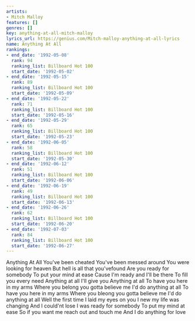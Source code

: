 ```yaml
---
artists:
- Mitch Malloy
features: []
genres: []
key: anything-at-all-mitch-malloy
lyrics_url: https://genius.com/Mitch-malloy-anything-at-all-lyrics
name: Anything At All
rankings:
- end_date: '1992-05-08'
  rank: 94
  ranking_list: Billboard Hot 100
  start_date: '1992-05-02'
- end_date: '1992-05-15'
  rank: 89
  ranking_list: Billboard Hot 100
  start_date: '1992-05-09'
- end_date: '1992-05-22'
  rank: 71
  ranking_list: Billboard Hot 100
  start_date: '1992-05-16'
- end_date: '1992-05-29'
  rank: 65
  ranking_list: Billboard Hot 100
  start_date: '1992-05-23'
- end_date: '1992-06-05'
  rank: 58
  ranking_list: Billboard Hot 100
  start_date: '1992-05-30'
- end_date: '1992-06-12'
  rank: 51
  ranking_list: Billboard Hot 100
  start_date: '1992-06-06'
- end_date: '1992-06-19'
  rank: 49
  ranking_list: Billboard Hot 100
  start_date: '1992-06-13'
- end_date: '1992-06-26'
  rank: 62
  ranking_list: Billboard Hot 100
  start_date: '1992-06-20'
- end_date: '1992-07-03'
  rank: 84
  ranking_list: Billboard Hot 100
  start_date: '1992-06-27'
---
```

Anything At All
You've been cheated
You've been messed around
You were looking for heaven
But hell is all that you'vefound
Are you ready for somebody
To put your mind at ease
Cause I'm ready and I'll be there
To fill you every need
Anything at all
I'll give you
Anything at all
To have you here in my arms
Where you belong you gotta believe me
I'd do anything at all
To have you here in my arms
Where you bleong you gotta believe me
I'd do anything at all
Well the first time
I laid my eyes on you
I new my life was changing
And I could'nt lose
I was ready for somebody
To put my mind at ease
So if you want me reach out and touch me
And I do anything for love
